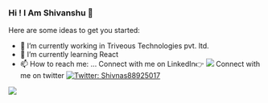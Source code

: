### Hi ! I Am Shivanshu 👋

Here are some ideas to get you started:

- 🔭 I’m currently working in Triveous Technologies pvt. ltd.
- 🌱 I’m currently learning React
- 📫 How to reach me: ... 
Connect with me on LinkedIn👉  [<img src = "https://img.shields.io/badge/-LinkedIn-0077B5?style=flat-square&logo=linkedin&logoColor=fff" />](https://www.linkedin.com/in/shivanshusr/)
Connect with me on twitter [![Twitter: Shivnas88925017](https://img.shields.io/twitter/follow/imthepk?style=social)](https://twitter.com/Shivans88925017)


<img src='https://github-readme-stats.vercel.app/api?username=FLYINGKRIPTO&&show_icons=true&title_color=ffffff&icon_color=0175c2&text_color=daf7dc&bg_color=151515'>

